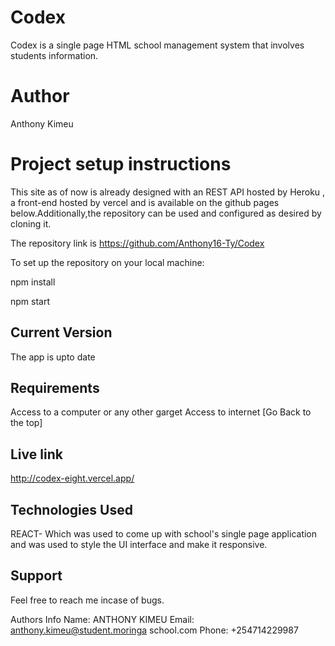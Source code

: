 # Codex

Codex is a single page HTML school management system that involves students information.

# Author

Anthony Kimeu

# Project setup instructions

This site as of now is already designed with an REST API hosted by Heroku , a front-end hosted by vercel and is available on the github pages below.Additionally,the repository can be used and configured as desired by cloning it.

The repository link is https://github.com/Anthony16-Ty/Codex

To set up the repository on your local machine:

npm install

npm start



## Current Version
The app is upto date


## Requirements
Access to a computer or any other garget
Access to internet [Go Back to the top]


## Live link


http://codex-eight.vercel.app/

## Technologies Used


REACT- Which was used to come up with school's single page application and was used to style the UI interface and make it responsive.


## Support


Feel free to reach me incase of bugs.



Authors Info
Name: ANTHONY KIMEU
Email: anthony.kimeu@student.moringa school.com
Phone: +254714229987





